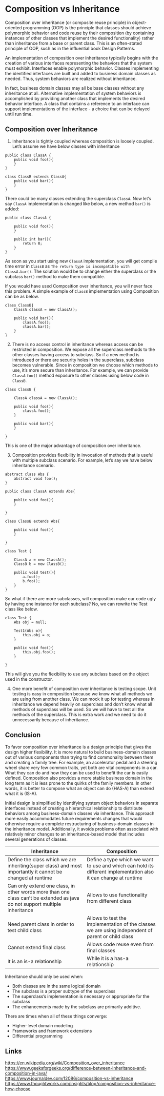 # Composition vs Inheritance
Composition over inheritance (or composite reuse principle) in object-oriented programming (OOP) is the principle that classes should achieve polymorphic behavior and code reuse by their composition (by containing instances of other classes that implement the desired functionality) rather than inheritance from a base or parent class. This is an often-stated principle of OOP, such as in the influential book Design Patterns.

An implementation of composition over inheritance typically begins with the creation of various interfaces representing the behaviors that the system must exhibit. Interfaces enable polymorphic behavior. Classes implementing the identified interfaces are built and added to business domain classes as needed. Thus, system behaviors are realized without inheritance.

In fact, business domain classes may all be base classes without any inheritance at all. Alternative implementation of system behaviors is accomplished by providing another class that implements the desired behavior interface. A class that contains a reference to an interface can support implementations of the interface - a choice that can be delayed until run time.

## Composition over Inheritance
1. Inheritance is tightly coupled whereas composition is loosely coupled. Let’s assume we have below classes with inheritance
```
public class ClassA {
	public void foo(){	
	}
}

class ClassB extends ClassA{
	public void bar(){
	}
}
```
There could be many classes extending the superclass `ClassA`. Now let’s say `ClassA` implementation is changed like below, a new method `bar()` is added:
```
public class ClassA {

	public void foo(){	
	}
	
	public int bar(){
		return 0;
	}
}
```

As soon as you start using new `ClassA` implementation, you will get compile time error in `ClassB` as `The return type is incompatible with ClassA.bar()`. The solution would be to change either the superclass or the subclass `bar()` method to make them compatible.

If you would have used Composition over inheritance, you will never face this problem. A simple example of `ClassB` implementation using Composition can be as below.
```
class ClassB{
	ClassA classA = new ClassA();
	
	public void bar(){
		classA.foo();
		classA.bar();
	}
}
```

2. There is no access control in inheritance whereas access can be restricted in composition. We expose all the superclass methods to the other classes having access to subclass. So if a new method is introduced or there are security holes in the superclass, subclass becomes vulnerable. Since in composition we choose which methods to use, it’s more secure than inheritance. For example, we can provide `ClassA` `foo()` method exposure to other classes using below code in `ClassB`.

```
class ClassB {
	
	ClassA classA = new ClassA();
	
	public void foo(){
		classA.foo();
	}
	
	public void bar(){	
	}
	
}
```
This is one of the major advantage of composition over inheritance.

3. Composition provides flexibility in invocation of methods that is useful with multiple subclass scenario. For example, let’s say we have below inheritance scenario.
```
abstract class Abs {
	abstract void foo();
}

public class ClassA extends Abs{

	public void foo(){	
	}
	
}

class ClassB extends Abs{
		
	public void foo(){
	}
	
}

class Test {
	
	ClassA a = new ClassA();
	ClassB b = new ClassB();

	public void test(){
		a.foo();
		b.foo();
	}
}
```

So what if there are more subclasses, will composition make our code ugly by having one instance for each subclass? No, we can rewrite the Test class like below.

```
class Test {
	Abs obj = null;
	
	Test1(Abs o){
		this.obj = o;
	}
	
	public void foo(){
		this.obj.foo();
	}

}
```
This will give you the flexibility to use any subclass based on the object used in the constructor.

4. One more benefit of composition over inheritance is testing scope. Unit testing is easy in composition because we know what all methods we are using from another class. We can mock it up for testing whereas in inheritance we depend heavily on superclass and don’t know what all methods of superclass will be used. So we will have to test all the methods of the superclass. This is extra work and we need to do it unnecessarily because of inheritance.

## Conclusion
To favor composition over inheritance is a design principle that gives the design higher flexibility. It is more natural to build business-domain classes out of various components than trying to find commonality between them and creating a family tree. For example, an accelerator pedal and a steering wheel share very few common traits, yet both are vital components in a car. What they can do and how they can be used to benefit the car is easily defined. Composition also provides a more stable business domain in the long term as it is less prone to the quirks of the family members. In other words, it is better to compose what an object can do (HAS-A) than extend what it is (IS-A).

Initial design is simplified by identifying system object behaviors in separate interfaces instead of creating a hierarchical relationship to distribute behaviors among business-domain classes via inheritance. This approach more easily accommodates future requirements changes that would otherwise require a complete restructuring of business-domain classes in the inheritance model. Additionally, it avoids problems often associated with relatively minor changes to an inheritance-based model that includes several generations of classes.

| Inheritance | Composition |
|---|---|
| Define the class which we are inheriting(super class) and most importantly it cannot be changed at runtime  | Define a type which we want to use and which can hold its different implementation also it can change at runtime  |
| Can only extend one class, in other words more than one class can’t be extended as java do not support multiple inheritance  |  Allows to use functionality from different class  |
| Need parent class in order to test child class  | Allows to test the implementation of the classes we are using independent of parent or child class  |
| Cannot extend final class  | Allows code reuse even from final classes  |
| It is an is-a relationship  | While it is a has-a relationship  |

Inheritance should only be used when:
- Both classes are in the same logical domain
- The subclass is a proper subtype of the superclass
- The superclass’s implementation is necessary or appropriate for the subclass
- The enhancements made by the subclass are primarily additive.

There are times when all of these things converge:
- Higher-level domain modeling
- Frameworks and framework extensions
- Differential programming

## Links
https://en.wikipedia.org/wiki/Composition_over_inheritance  
https://www.geeksforgeeks.org/difference-between-inheritance-and-composition-in-java/  
https://www.journaldev.com/12086/composition-vs-inheritance  
https://www.thoughtworks.com/insights/blog/composition-vs-inheritance-how-choose  
